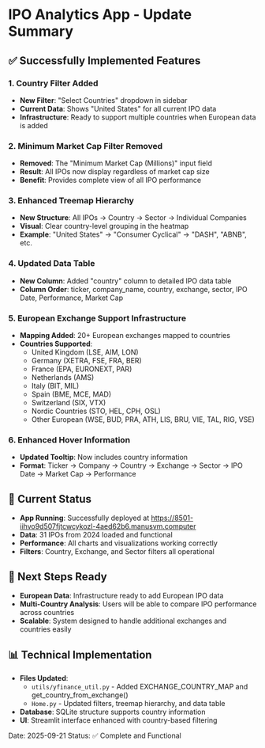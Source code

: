 # IPO Analytics App - Update Summary

## ✅ Successfully Implemented Features

### 1. Country Filter Added
- **New Filter**: "Select Countries" dropdown in sidebar
- **Current Data**: Shows "United States" for all current IPO data
- **Infrastructure**: Ready to support multiple countries when European data is added

### 2. Minimum Market Cap Filter Removed
- **Removed**: The "Minimum Market Cap (Millions)" input field
- **Result**: All IPOs now display regardless of market cap size
- **Benefit**: Provides complete view of all IPO performance

### 3. Enhanced Treemap Hierarchy
- **New Structure**: All IPOs → Country → Sector → Individual Companies
- **Visual**: Clear country-level grouping in the heatmap
- **Example**: "United States" → "Consumer Cyclical" → "DASH", "ABNB", etc.

### 4. Updated Data Table
- **New Column**: Added "country" column to detailed IPO data table
- **Column Order**: ticker, company_name, country, exchange, sector, IPO Date, Performance, Market Cap

### 5. European Exchange Support Infrastructure
- **Mapping Added**: 20+ European exchanges mapped to countries
- **Countries Supported**: 
  - United Kingdom (LSE, AIM, LON)
  - Germany (XETRA, FSE, FRA, BER)
  - France (EPA, EURONEXT, PAR)
  - Netherlands (AMS)
  - Italy (BIT, MIL)
  - Spain (BME, MCE, MAD)
  - Switzerland (SIX, VTX)
  - Nordic Countries (STO, HEL, CPH, OSL)
  - Other European (WSE, BUD, PRA, ATH, LIS, BRU, VIE, TAL, RIG, VSE)

### 6. Enhanced Hover Information
- **Updated Tooltip**: Now includes country information
- **Format**: Ticker → Company → Country → Exchange → Sector → IPO Date → Market Cap → Performance

## 🎯 Current Status
- **App Running**: Successfully deployed at https://8501-iihvo9d507fjtcwcykozl-4aed62b6.manusvm.computer
- **Data**: 31 IPOs from 2024 loaded and functional
- **Performance**: All charts and visualizations working correctly
- **Filters**: Country, Exchange, and Sector filters all operational

## 🚀 Next Steps Ready
- **European Data**: Infrastructure ready to add European IPO data
- **Multi-Country Analysis**: Users will be able to compare IPO performance across countries
- **Scalable**: System designed to handle additional exchanges and countries easily

## 📊 Technical Implementation
- **Files Updated**: 
  - `utils/yfinance_util.py` - Added EXCHANGE_COUNTRY_MAP and get_country_from_exchange()
  - `Home.py` - Updated filters, treemap hierarchy, and data table
- **Database**: SQLite structure supports country information
- **UI**: Streamlit interface enhanced with country-based filtering

Date: 2025-09-21
Status: ✅ Complete and Functional
